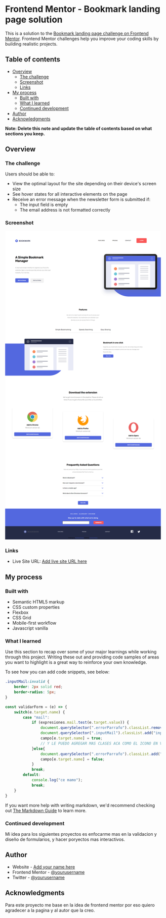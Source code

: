 # Frontend Mentor - Bookmark landing page solution

This is a solution to the [Bookmark landing page challenge on Frontend Mentor](https://www.frontendmentor.io/challenges/bookmark-landing-page-5d0b588a9edda32581d29158). Frontend Mentor challenges help you improve your coding skills by building realistic projects. 

## Table of contents

- [Overview](#overview)
  - [The challenge](#the-challenge)
  - [Screenshot](#screenshot)
  - [Links](#links)
- [My process](#my-process)
  - [Built with](#built-with)
  - [What I learned](#what-i-learned)
  - [Continued development](#continued-development)
- [Author](#author)
- [Acknowledgments](#acknowledgments)

**Note: Delete this note and update the table of contents based on what sections you keep.**

## Overview

### The challenge

Users should be able to:

- View the optimal layout for the site depending on their device's screen size
- See hover states for all interactive elements on the page
- Receive an error message when the newsletter form is submitted if:
  - The input field is empty
  - The email address is not formatted correctly

### Screenshot

![imagen de la pagina web terminada](/captura.png)


### Links


- Live Site URL: [Add live site URL here](https://pedantic-jennings-45dcba.netlify.app/)

## My process

### Built with

- Semantic HTML5 markup
- CSS custom properties
- Flexbox
- CSS Grid
- Mobile-first workflow
- Javascript vanilla

### What I learned

Use this section to recap over some of your major learnings while working through this project. Writing these out and providing code samples of areas you want to highlight is a great way to reinforce your own knowledge.

To see how you can add code snippets, see below:

```css
.inputMail:invalid {
    border: 2px solid red;
    border-radius: 5px;
}
```
```js
const validarForm = (e) => {
    switch(e.target.name) {
        case "mail":
            if (expresiones.mail.test(e.target.value)) {
                document.querySelector(".errorParrafo").classList.remove("active");
                document.querySelector(".inputMail").classList.add("inputMailValido");
                campo[e.target.name] = true;
                // Y LE PUEDO AGREGAR MAS CLASES ACA COMO EL ICONO EN VERDE DE QUE LA INFO ESTA OKEY 
            }else{
                document.querySelector(".errorParrafo").classList.add("active")
                campo[e.target.name] = false;
            }
            break;
        default:
            console.log("ce mamo");
            break;
    }
}
```

If you want more help with writing markdown, we'd recommend checking out [The Markdown Guide](https://www.markdownguide.org/) to learn more.



### Continued development

Mi idea para los siguientes proyectos es enfocarme mas en la validacion y diseño de formularios, y hacer poryectos mas interactivos.


## Author

- Website - [Add your name here](https://www.your-site.com)
- Frontend Mentor - [@yourusername](https://www.frontendmentor.io/challenges/easybank-landing-page-WaUhkoDN)
- Twitter - [@yourusername](https://www.twitter.com/yourusername)


## Acknowledgments

Para este proyecto me base en la idea de frontend mentor por eso quiero agradecer a la pagina y al autor que la creo.


